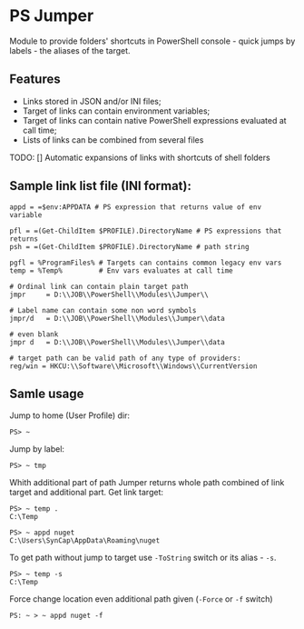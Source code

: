 # PS Jumper

Module to provide folders' shortcuts in PowerShell console - quick jumps by labels - the aliases of the target.

## Features

- Links stored in JSON and/or INI files;
- Target of links can contain environment variables;
- Target of links can contain native PowerShell expressions evaluated at call time;
- Lists of links can be combined from several files

TODO:
[] Automatic expansions of links with shortcuts of shell folders

## Sample link list file (INI format):

	appd = =$env:APPDATA # PS expression that returns value of env variable

	pfl = =(Get-ChildItem $PROFILE).DirectoryName # PS expressions that returns
	psh = =(Get-ChildItem $PROFILE).DirectoryName # path string

	pgfl = %ProgramFiles% # Targets can contains common legacy env vars
	temp = %Temp%         # Env vars evaluates at call time

	# Ordinal link can contain plain target path
	jmpr     = D:\\JOB\\PowerShell\\Modules\\Jumper\\

	# Label name can contain some non word symbols
	jmpr/d   = D:\\JOB\\PowerShell\\Modules\\Jumper\\data

	# even blank
	jmpr d   = D:\\JOB\\PowerShell\\Modules\\Jumper\\data

	# target path can be valid path of any type of providers:
	reg/win = HKCU:\\Software\\Microsoft\\Windows\\CurrentVersion

## Samle usage

Jump to home (User Profile) dir:

	PS> ~

Jump by label:

	PS> ~ tmp

Whith additional part of path Jumper returns whole path combined of link target
and additional part.
Get link target:

	PS> ~ temp .
	C:\Temp

	PS> ~ appd nuget
	C:\Users\SynCap\AppData\Roaming\nuget

To get path without jump to target use `-ToString` switch or its alias - `-s`.

	PS> ~ temp -s
	C:\Temp

Force change location even additional path given (`-Force` or `-f` switch)

	PS: ~ > ~ appd nuget -f

